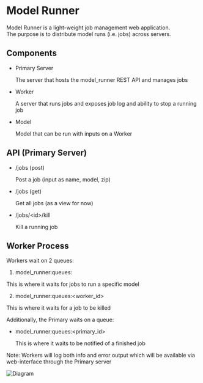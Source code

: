 Model Runner
============

Model Runner is a light-weight job management web application.  
The purpose is to distribute model runs (i.e. jobs) across servers.

Components
----------

- Primary Server
  
    The server that hosts the model_runner REST API and manages jobs

- Worker 

    A server that runs jobs and exposes job log and ability to stop a running job

- Model
  
    Model that can be run with inputs on a Worker




API (Primary Server)
--------

- /jobs (post)

    Post a job (input as name, model, zip)

- /jobs (get)

    Get all jobs (as a view for now)

- /jobs/&lt;id&gt;/kill

    Kill a running job


Worker Process
--------------

Workers wait on 2 queues:

1.  model_runner:queues:<model>

  This is where it waits for jobs to run a specific model

2.  model_runner:queues:&lt;worker_id&gt;

  This is where it waits for a job to be killed

Additionally, the Primary waits on a queue:

- model_runner:queues:&lt;primary_id&gt;

  This is where it waits to be notified of a finished job

Note:  Workers will log both info and error output which will be available via web-interface through the Primary server

![Diagram](http://sel-columbia.github.io/model_runner/diagram.png "diagram")
